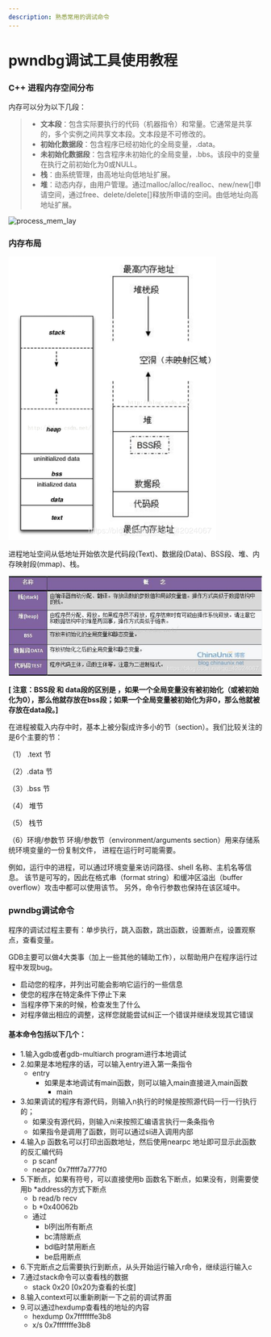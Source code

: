 ```yaml
---
description: 熟悉常用的调试命令
---
```


# pwndbg调试工具使用教程

### **C++ 进程内存空间分布** <a id="C-&#x8FDB;&#x7A0B;&#x5185;&#x5B58;&#x7A7A;&#x95F4;&#x5206;&#x5E03;"></a>

内存可以分为以下几段：

> * **文本段**：包含实际要执行的代码（机器指令）和常量。它通常是共享的，多个实例之间共享文本段。文本段是不可修改的。
> * **初始化数据段**：包含程序已经初始化的全局变量，.data。
> * **未初始化数据段**：包含程序未初始化的全局变量，.bbs。该段中的变量在执行之前初始化为0或NULL。
> * **栈**：由系统管理，由高地址向低地址扩展。
> * **堆**：动态内存，由用户管理。通过malloc/alloc/realloc、new/new\[\]申请空间，通过free、delete/delete\[\]释放所申请的空间。由低地址向高地址扩展。

![process\_mem\_lay](https://dongwenhu.github.io//img/process_mem_lay.png)

### 内存布局

![](../../.gitbook/assets/image%20%28106%29.png)

进程地址空间从低地址开始依次是代码段\(Text\)、数据段\(Data\)、BSS段、堆、内存映射段\(mmap\)、栈。

![](../../.gitbook/assets/image%20%28107%29.png)

 **\[ 注意：BSS段 和 data段的区别是 ，如果一个全局变量没有被初始化（或被初始化为0），那么他就存放在bss段；如果一个全局变量被初始化为非0，那么他就被存放在data段。\]**

在进程被载入内存中时，基本上被分裂成许多小的节（section）。我们比较关注的是6个主要的节： 

（1） .text 节 

（2）.data 节 

（3）.bss 节 

（4） 堆节 

（5） 栈节 

（6）环境/参数节 环境/参数节（environment/arguments section）用来存储系统环境变量的一份复制文件， 进程在运行时可能需要。

例如，运行中的进程，可以通过环境变量来访问路径、shell 名称、主机名等信息。 该节是可写的，因此在格式串（format string）和缓冲区溢出（buffer overflow）攻击中都可以使用该节。 另外，命令行参数也保持在该区域中。

### pwndbg调试命令

程序的调试过程主要有：单步执行，跳入函数，跳出函数，设置断点，设置观察点，查看变量。

GDB主要可以做4大类事（加上一些其他的辅助工作），以帮助用户在程序运行过程中发现bug。

* 启动您的程序，并列出可能会影响它运行的一些信息
* 使您的程序在特定条件下停止下来
* 当程序停下来的时候，检查发生了什么
* 对程序做出相应的调整，这样您就能尝试纠正一个错误并继续发现其它错误

#### 基本命令包括以下几个：

* 1.输入gdb或者gdb-multiarch program进行本地调试
* 2.如果是本地程序的话，可以输入entry进入第一条指令
  * entry
    * 如果是本地调试有main函数，则可以输入main直接进入main函数
      * main
* 3.如果调试的程序有源代码，则输入n执行的时候是按照源代码一行一行执行的；
  * 如果没有源代码，则输入ni来按照汇编语言执行一条条指令
  * 如果指令是调用了函数，则可以通过si进入调用内部
* 4.输入p 函数名可以打印出函数地址，然后使用nearpc 地址即可显示此函数的反汇编代码
  * p scanf
  * nearpc 0x7ffff7a777f0
* 5.下断点，如果有符号，可以直接使用b 函数名下断点，如果没有，则需要使用b \*address的方式下断点
  * b read/b recv
  * b \*0x40062b
  * 通过
    * bl列出所有断点 
    * bc清除断点 
    * bd临时禁用断点 
    * be启用断点
* 6.下完断点之后需要执行到断点，从头开始运行输入r命令，继续运行输入c
* 7.通过stack命令可以查看栈的数据
  * stack 0x20 \[0x20为查看的长度\]
* 8.输入context可以重新刷新一下之前的调试界面
* 9.可以通过hexdump查看栈的地址的内容
  * hexdump 0x7fffffffe3b8
  * x/s 0x7fffffffe3b8





